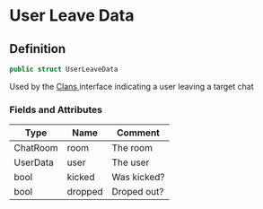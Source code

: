 # User Leave Data

## Definition

```csharp
public struct UserLeaveData
```

Used by the [Clans ](../api/clans.client.md)interface indicating a user leaving a target chat

### Fields and Attributes

| Type     | Name    | Comment     |
| -------- | ------- | ----------- |
| ChatRoom | room    | The room    |
| UserData | user    | The user    |
| bool     | kicked  | Was kicked? |
| bool     | dropped | Droped out? |

